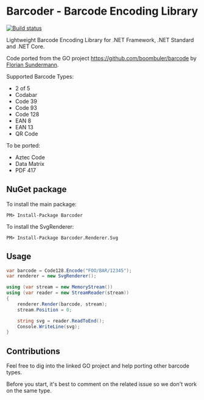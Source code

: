 # Barcoder - Barcode Encoding Library

[![Build status](https://ci.appveyor.com/api/projects/status/x6dhc3m70nxj30mx/branch/master?svg=true)](https://ci.appveyor.com/project/huysentruitw/barcoder/branch/master)

Lightweight Barcode Encoding Library for .NET Framework, .NET Standard and .NET Core.

Code ported from the GO project https://github.com/boombuler/barcode by [Florian Sundermann](https://github.com/boombuler).

Supported Barcode Types:

* 2 of 5
* Codabar
* Code 39
* Code 93
* Code 128
* EAN 8
* EAN 13
* QR Code

To be ported:

* Aztec Code
* Data Matrix
* PDF 417

## NuGet package

To install the main package:

    PM> Install-Package Barcoder

To install the SvgRenderer:

    PM> Install-Package Barcoder.Renderer.Svg

## Usage

```csharp
var barcode = Code128.Encode("FOO/BAR/12345");
var renderer = new SvgRenderer();

using (var stream = new MemoryStream())
using (var reader = new StreamReader(stream))
{
    renderer.Render(barcode, stream);
    stream.Position = 0;

    string svg = reader.ReadToEnd();
    Console.WriteLine(svg);
}
```

## Contributions

Feel free to dig into the linked GO project and help porting other barcode types.

Before you start, it's best to comment on the related issue so we don't work on the same type.
